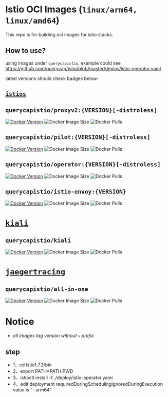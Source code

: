 # Istio OCI Images (`linux/arm64, linux/amd64`)

This repo is for building oci images for istio stacks.

## How to use?

using images under `querycapistio`, 
example could see https://github.com/querycap/istio/blob/master/deploy/istio-operator.yaml

latest versions should check badges below:

## [`istios`](https://github.com/istio/istio)

## `querycapistio/proxyv2:{VERSION}[-distroless]`

[![Docker Version](https://img.shields.io/docker/v/querycapistio/proxyv2?sort=semver)](https://hub.docker.com/r/querycapistio/proxyv2/tags) 
![Docker Image Size](https://img.shields.io/docker/image-size/querycapistio/proxyv2?sort=semver) 
![Docker Pulls](https://img.shields.io/docker/pulls/querycapistio/proxyv2)   

## `querycapistio/pilot:{VERSION}[-distroless]` 

[![Docker Version](https://img.shields.io/docker/v/querycapistio/pilot?sort=semver)](https://hub.docker.com/r/querycapistio/pilot/tags)
![Docker Image Size](https://img.shields.io/docker/image-size/querycapistio/pilot?sort=semver) 
![Docker Pulls](https://img.shields.io/docker/pulls/querycapistio/pilot)   

##  `querycapistio/operator:{VERSION}[-distroless]`

[![Docker Version](https://img.shields.io/docker/v/querycapistio/operator?sort=semver)](https://hub.docker.com/r/querycapistio/operator/tags)
![Docker Image Size](https://img.shields.io/docker/image-size/querycapistio/operator?sort=semver) 
![Docker Pulls](https://img.shields.io/docker/pulls/querycapistio/operator)   

##  `querycapistio/istio-envoy:{VERSION}`

[![Docker Version](https://img.shields.io/docker/v/querycapistio/istio-envoy?sort=semver)](https://hub.docker.com/r/querycapistio/istio-envoy/tags)
![Docker Image Size](https://img.shields.io/docker/image-size/querycapistio/istio-envoy?sort=semver) 
![Docker Pulls](https://img.shields.io/docker/pulls/querycapistio/istio-envoy)

# [`kiali`](https://github.com/kiali/kiali)

## `querycapistio/kiali` 

[![Docker Version](https://img.shields.io/docker/v/querycapistio/kiali?sort=semver)](https://hub.docker.com/r/querycapistio/kiali/tags)
![Docker Image Size](https://img.shields.io/docker/image-size/querycapistio/kiali?sort=semver) 
![Docker Pulls](https://img.shields.io/docker/pulls/querycapistio/kiali)   

# [`jaegertracing`](https://github.com/jaegertracing/jaeger) 

## `querycapistio/all-in-one` 

[![Docker Version](https://img.shields.io/docker/v/querycapistio/all-in-one?sort=semver)](https://hub.docker.com/r/querycapistio/all-in-one/tags)
![Docker Image Size](https://img.shields.io/docker/image-size/querycapistio/all-in-one?sort=semver) 
![Docker Pulls](https://img.shields.io/docker/pulls/querycapistio/all-in-one)   

# Notice

* *all images tag version without `v` prefix*
## step
* 1、cd istio1.7.3/bin
* 2、export PATH=$PATH:$PWD
* 3、istioctl install -f ./deploy/istio-operator.yaml
* 4、edit deployment requiredDuringSchedulingIgnoredDuringExecution value is “- arm64”
